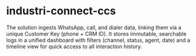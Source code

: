 # industri-connect-ccs
The solution ingests WhatsApp, call, and dialer data, linking them via a unique Customer Key (phone + CRM ID). It stores immutable, searchable logs in a unified dashboard with filters (channel, status, agent, date) and a timeline view for quick access to all interaction history.
